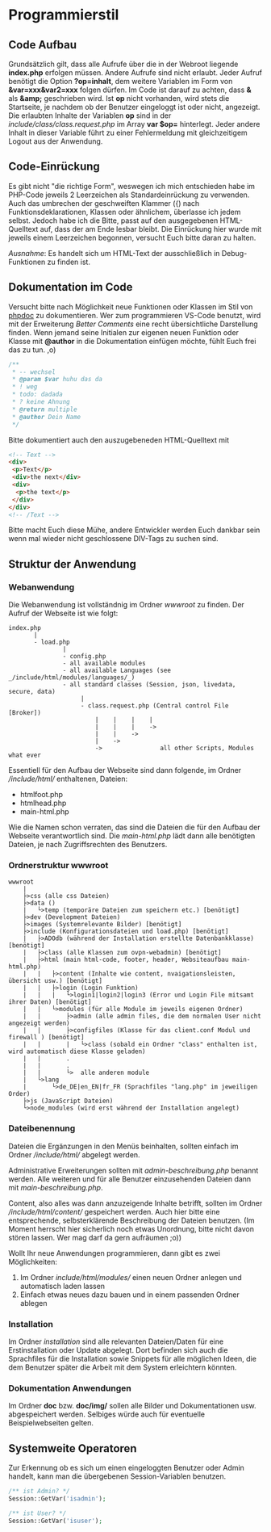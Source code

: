 # Programmierstil

## Code Aufbau

Grundsätzlich gilt, dass alle Aufrufe über die in der Webroot liegende **index.php** erfolgen müssen. Andere Aufrufe sind nicht erlaubt. Jeder Aufruf benötigt die Option **?op=inhalt**, dem weitere Variablen im Form von **&var=xxx&var2=xxx** folgen dürfen. Im Code ist darauf zu achten, dass **&** als **&amp;amp;** geschrieben wird. Ist **op** nicht vorhanden, wird stets die Startseite, je nachdem ob der Benutzer eingeloggt ist oder nicht, angezeigt. Die erlaubten Inhalte der Variablen **op** sind in der _include/class/class.request.php_ im Array **var $op=** hinterlegt. Jeder andere Inhalt in dieser Variable führt zu einer Fehlermeldung mit gleichzeitigem Logout aus der Anwendung.

## Code-Einrückung

Es gibt nicht "die richtige Form", weswegen ich mich entschieden habe im PHP-Code jeweils 2 Leerzeichen als Standardeinrückung zu verwenden. Auch das umbrechen der geschweiften Klammer ({) nach Funktionsdeklarationen, Klassen oder ähnlichem, überlasse ich jedem selbst. Jedoch habe ich die Bitte, passt auf den ausgegebenen HTML-Quelltext auf, dass der am Ende lesbar bleibt. Die Einrückung hier wurde mit jeweils einem Leerzeichen begonnen, versucht Euch bitte daran zu halten.

_Ausnahme_: Es handelt sich um HTML-Text der ausschließlich in Debug-Funktionen zu finden ist.

## Dokumentation im Code

Versucht bitte nach Möglichkeit neue Funktionen oder Klassen im Stil von [phpdoc](https://docs.phpdoc.org/latest/references/phpdoc/index.html) zu dokumentieren. Wer zum programmieren VS-Code benutzt, wird mit der Erweiterung _Better Comments_ eine recht übersichtliche Darstellung finden. Wenn jemand seine Initialen zur eigenen neuen Funktion oder Klasse mit **@author** in die Dokumentation einfügen möchte, fühlt Euch frei das zu tun. ,o)

````php
/**
 * -- wechsel
 * @param $var huhu das da
 * ! weg
 * todo: dadada
 * ? keine Ahnung
 * @return multiple
 * @author Dein Name
 */
````

Bitte dokumentiert auch den auszugebeneden HTML-Quelltext mit

````html
<!-- Text -->
<div>
 <p>Text</p>
 <div>the next</div>
 <div>
  <p>the text</p>
 </div>
</div>
<!-- /Text -->
````

Bitte macht Euch diese Mühe, andere Entwickler werden Euch dankbar sein wenn mal wieder nicht geschlossene DIV-Tags zu suchen sind.

## Struktur der Anwendung

### Webanwendung

Die Webanwendung ist vollständnig im Ordner _wwwroot_ zu finden. Der Aufruf der Webseite ist wie folgt:

````code
index.php
       |
       - load.php
               |
               - config.php
               - all available modules
               - all available Languages (see _/include/html/modules/languages/_)
               - all standard classes (Session, json, livedata, secure, data)
                    |
                    - class.request.php (Central control File [Broker])
                        |    |    |    |
                        |    |    |    ->
                        |    |    ->
                        |    ->
                        ->                all other Scripts, Modules what ever

````

Essentiell für den Aufbau der Webseite sind dann folgende, im Ordner _/include/html/_ enthaltenen, Dateien:

* htmlfoot.php
* htmlhead.php
* main-html.php

Wie die Namen schon verraten, das sind die Dateien die für den Aufbau der Webseite verantwortlich sind. Die _main-html.php_ lädt dann alle benötigten Dateien, je nach Zugriffsrechten des Benutzers.

### Ordnerstruktur wwwroot

````code
wwwroot
    |
    ├>css (alle css Dateien)
    ├>data ()
    |   └>temp (temporäre Dateien zum speichern etc.) [benötigt]
    ├>dev (Development Dateien)
    ├>images (Systemrelevante Bilder) [benötigt]
    ├>include (Konfigurationsdateien und load.php) [benötigt]
    |   ├>ADOdb (während der Installation erstellte Datenbankklasse) [benötigt]
    |   ├>class (alle Klassen zum ovpn-webadmin) [benötigt]
    |   ├>html (main html-code, footer, header, Websiteaufbau main-html.php)
    |   |   ├>content (Inhalte wie content, nvaigationsleisten, übersicht usw.) [benötigt]
    |   |   ├>login (Login Funktion)
    |   |   |   └>login1|login2|login3 (Error und Login File mitsamt ihrer Daten) [benötigt]
    |   |   └>modules (für alle Module im jeweils eigenen Ordner)
    |   |       ├>admin (alle admin files, die dem normalen User nicht angezeigt werden)
    |   |       ├>configfiles (Klasse für das client.conf Modul und firewall ) [benötigt]
    |   |       |   └>class (sobald ein Ordner "class" enthalten ist, wird automatisch diese Klasse geladen)
    |   |       .
    |   |       .
    |   |       └>  alle anderen module
    |   └>lang
    |       └>de_DE|en_EN|fr_FR (Sprachfiles "lang.php" im jeweiligen Order)
    ├>js (JavaScript Dateien)
    └>node_modules (wird erst während der Installation angelegt)

````

### Dateibenennung

Dateien die Ergänzungen in den Menüs beinhalten, sollten einfach im Ordner _/include/html/_ abgelegt werden.

Administrative Erweiterungen sollten mit _admin-beschreibung.php_ benannt werden. Alle weiteren und für alle Benutzer einzusehenden Dateien dann mit _main-beschreibung.php_.

Content, also alles was dann anzuzeigende Inhalte betrifft, sollten im Ordner _/include/html/content/_ gespeichert werden. Auch hier bitte eine entsprechende, selbsterklärende Beschreibung der Dateien benutzen. (Im Moment herrscht hier sicherlich noch etwas Unordnung, bitte nicht davon stören lassen. Wer mag darf da gern aufräumen ;o))

Wollt Ihr neue Anwendungen programmieren, dann gibt es zwei Möglichkeiten:

1. Im Ordner _include/html/modules/_ einen neuen Ordner anlegen und automatisch laden lassen
2. Einfach etwas neues dazu bauen und in einem passenden Ordner ablegen

### Installation

Im Ordner _installation_ sind alle relevanten Dateien/Daten für eine Erstinstallation oder Update abgelegt. Dort befinden sich auch die Sprachfiles für die Installation sowie Snippets für alle möglichen Ideen, die dem Benutzer später die Arbeit mit dem System erleichtern könnten.

### Dokumentation Anwendungen

Im Ordner **doc** bzw. **doc/img/** sollen alle Bilder und Dokumentationen usw. abgespeichert werden. Selbiges würde auch für eventuelle Beispielwebseiten gelten.

## Systemweite Operatoren

Zur Erkennung ob es sich um einen eingeloggten Benutzer oder Admin handelt, kann man die übergebenen Session-Variablen benutzen.

````php
/** ist Admin? */
Session::GetVar('isadmin');

/** ist User? */
Session::GetVar('isuser');
````
